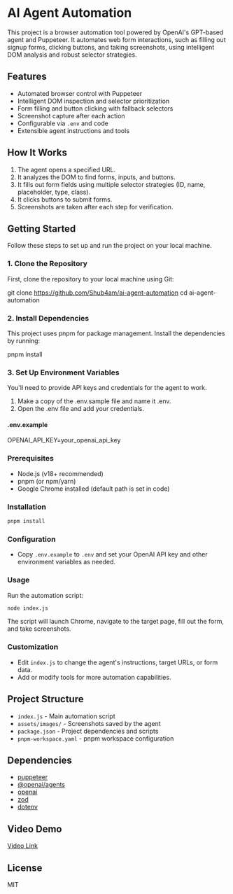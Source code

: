 # AI Agent Automation

This project is a browser automation tool powered by OpenAI's GPT-based agent and Puppeteer. It automates web form interactions, such as filling out signup forms, clicking buttons, and taking screenshots, using intelligent DOM analysis and robust selector strategies.

## Features
- Automated browser control with Puppeteer
- Intelligent DOM inspection and selector prioritization
- Form filling and button clicking with fallback selectors
- Screenshot capture after each action
- Configurable via `.env` and code
- Extensible agent instructions and tools

## How It Works
1. The agent opens a specified URL.
2. It analyzes the DOM to find forms, inputs, and buttons.
3. It fills out form fields using multiple selector strategies (ID, name, placeholder, type, class).
4. It clicks buttons to submit forms.
5. Screenshots are taken after each step for verification.

## Getting Started

Follow these steps to set up and run the project on your local machine.

### **1\. Clone the Repository**

First, clone the repository to your local machine using Git:

git clone https://github.com/Shub4am/ai-agent-automation
cd ai-agent-automation

### **2\. Install Dependencies**

This project uses pnpm for package management. Install the dependencies by running:

pnpm install

### **3\. Set Up Environment Variables**

You'll need to provide API keys and credentials for the agent to work.

1. Make a copy of the .env.sample file and name it .env.  
2. Open the .env file and add your credentials.

#### **.env.example**

OPENAI_API_KEY=your_openai_api_key  

### Prerequisites
- Node.js (v18+ recommended)
- pnpm (or npm/yarn)
- Google Chrome installed (default path is set in code)

### Installation
```sh
pnpm install
```

### Configuration
- Copy `.env.example` to `.env` and set your OpenAI API key and other environment variables as needed.

### Usage
Run the automation script:
```sh
node index.js
```

The script will launch Chrome, navigate to the target page, fill out the form, and take screenshots.

### Customization
- Edit `index.js` to change the agent's instructions, target URLs, or form data.
- Add or modify tools for more automation capabilities.

## Project Structure
- `index.js` - Main automation script
- `assets/images/` - Screenshots saved by the agent
- `package.json` - Project dependencies and scripts
- `pnpm-workspace.yaml` - pnpm workspace configuration

## Dependencies
- [puppeteer](https://pptr.dev/)
- [@openai/agents](https://www.npmjs.com/package/@openai/agents)
- [openai](https://www.npmjs.com/package/openai)
- [zod](https://www.npmjs.com/package/zod)
- [dotenv](https://www.npmjs.com/package/dotenv)


## Video Demo

[Video Link](https://youtu.be/ZpLhp20w3es)

## License
MIT
